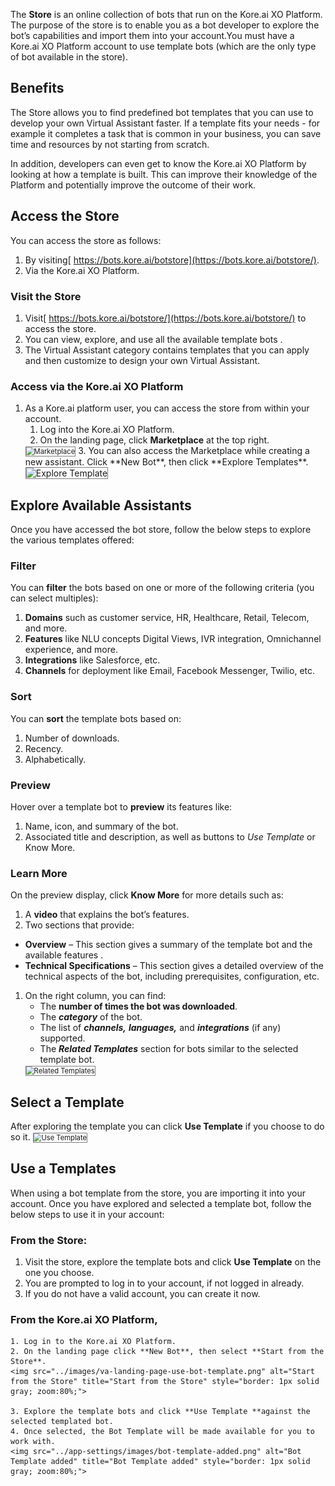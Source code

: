 The **Store** is an online collection of  bots that run on the Kore.ai XO Platform. The purpose of the store is to enable you as a bot developer to explore the bot’s capabilities and import them into your account.You must have a Kore.ai XO Platform account to use template bots (which are the only type of bot available in the store).

## Benefits

The Store allows you to find predefined bot templates that you can use to develop your own Virtual Assistant faster. If a template fits your needs - for example it completes a task that is common in your business, you can save time and resources by not starting from scratch.

In addition, developers can even get to know the Kore.ai XO Platform by looking at how a template is built. This can improve their knowledge of the Platform and potentially improve the outcome of their work.

## Access the Store

You can access the store as follows:

1. By visiting[ https://bots.kore.ai/botstore](https://bots.kore.ai/botstore/).
2. Via the Kore.ai XO Platform.

### Visit the Store

1. Visit[ https://bots.kore.ai/botstore/](https://bots.kore.ai/botstore/) to access the store.
2. You can view, explore, and use all the available template bots .
3. The Virtual Assistant category contains templates that you can apply and then customize to design your own Virtual Assistant.

### Access via the Kore.ai XO Platform

1. As a Kore.ai platform user, you can access the store from within your account.
    1. Log into the Kore.ai XO Platform.
    2. On the landing page, click **Marketplace** at the top right.
    <img src="../images/marketplace.png" alt="Marketplace" title="Marketplace" style="border: 1px solid gray; zoom:80%;">
    3. You can also access the Marketplace while creating a new assistant. Click **New Bot**, then click **Explore Templates**.
    <img src="../images/explore-templates.png" alt="Explore Template" title="Explore template" style="border: 1px solid gray; zoom:100%;">

## Explore Available Assistants

Once you have accessed the bot store, follow the below steps to explore the various templates offered:

### Filter

You can **filter** the bots based on one or more of the following criteria (you can select multiples):

1. **Domains** such as customer service, HR, Healthcare, Retail, Telecom, and more.
2. **Features** like NLU concepts Digital Views, IVR integration, Omnichannel experience, and more.
3. **Integrations** like Salesforce, etc.
4. **Channels** for deployment like Email, Facebook Messenger, Twilio, etc.

### Sort

You can **sort** the template bots based on:

1. Number of downloads.
2. Recency.
3. Alphabetically.

### Preview

Hover over a template bot to **preview** its features like:

1. Name, icon, and summary of the bot.
2. Associated title and description, as well as buttons to _Use Template_ or Know More.

### Learn More

On the preview display, click **Know More** for more details such as:

1. A **video** that explains the bot’s features.
2. Two sections that provide:
* **Overview** – This section gives a summary of the template bot and the available features .
* **Technical Specifications** – This section gives a detailed overview of the technical aspects of the bot, including prerequisites, configuration, etc.
1. On the right column, you can find:
    * The **number of times the bot was downloaded**.
    * The **_category_** of the bot.
    * The list of **_channels,_** **_languages,_** and **_integrations_** (if any) supported.
    * The **_Related Templates_** section for bots similar to the selected template bot.
    <img src="../images/bot-template-details.png" alt="Related Templates" title="Related Templates" style="border: 1px solid gray; zoom:80%;">

## Select a Template

After exploring the template you can click **Use Template** if you choose to do so it.
<img src="../images/use-template.png" alt="Use Template" title="Use Template" style="border: 1px solid gray; zoom:80%;">

## Use a Templates

When using a bot template from the store, you are importing it into your account. Once you have explored and selected a template bot, follow the below steps to use it in your account:

### From the Store:

1. Visit the store, explore the template bots and click **Use Template** on the one you choose.
2. You are prompted to log in to your account, if not logged in already.
3. If you do not have a valid account, you can create it now.

### From the Kore.ai XO Platform,

    1. Log in to the Kore.ai XO Platform.
    2. On the landing page click **New Bot**, then select **Start from the Store**.
    <img src="../images/va-landing-page-use-bot-template.png" alt="Start from the Store" title="Start from the Store" style="border: 1px solid gray; zoom:80%;">

    3. Explore the template bots and click **Use Template **against the selected templated bot.
    4. Once selected, the Bot Template will be made available for you to work with.
    <img src="../app-settings/images/bot-template-added.png" alt="Bot Template added" title="Bot Template added" style="border: 1px solid gray; zoom:80%;">
